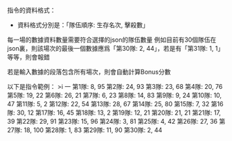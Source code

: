 指令的資料格式：
- 資料格式分別是：「隊伍順序: 生存名次, 擊殺數」

每一場的數據資料數量需要符合選擇的json的隊伍數量
例如目前有30個隊伍在json裏，則該場次的最後一個數據應爲「第30隊: 2, 44」，若是有「第31隊: 1, 1」等等，則會報錯

若是輸入數據的段落包含所有場次，則會自動計算Bonus分數

以下是指令範例：
    >i 一
    第1隊: 8, 95
    第2隊: 24, 93
    第3隊: 23, 68
    第4隊: 20, 76
    第5隊: 19, 22
    第6隊: 26, 21
    第7隊: 6, 23
    第8隊: 14, 83
    第9隊: 9, 24
    第10隊: 10, 47
    第11隊: 5, 2
    第12隊: 22, 54
    第13隊: 28, 67
    第14隊: 25, 80
    第15隊: 7, 32
    第16隊: 30, 12
    第17隊: 16, 45
    第18隊: 13, 2
    第19隊: 12, 21
    第20隊: 21, 21
    第21隊: 17, 39
    第22隊: 29, 91
    第23隊: 15, 96
    第24隊: 3, 81
    第25隊: 4, 42
    第26隊: 27, 36
    第27隊: 18, 100
    第28隊: 1, 83
    第29隊: 11, 90
    第30隊: 2, 44
